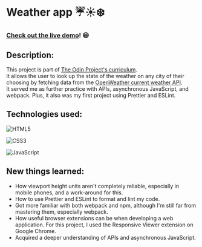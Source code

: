 # Weather app :umbrella::sunny::snowflake:
###  [Check out the live demo](https://fedelopez17.github.io/weather-app)! :smile:

## Description:
This project is part of [The Odin Project's curriculum](https://www.theodinproject.com/paths).<br>
It allows the user to look up the state of the weather on any city of their choosing by fetching data from the [OpenWeather current weather API](https://openweathermap.org/current).<br>
It served me as further practice with APIs, asynchronous JavaScript, and webpack. Plus, it also was my first project using Prettier and ESLint.

## Technologies used:
![HTML5](https://img.shields.io/badge/html5-%23E34F26.svg?style=for-the-badge&logo=html5&logoColor=white)

![CSS3](https://img.shields.io/badge/css3-%231572B6.svg?style=for-the-badge&logo=css3&logoColor=white)

![JavaScript](https://img.shields.io/badge/javascript-%23323330.svg?style=for-the-badge&logo=javascript&logoColor=%23F7DF1E)

## New things learned:
- How viewport height units aren't completely reliable, especially in mobile phones, and a work-around for this.<br>
- How to use Prettier and ESLint to format and lint my code.<br>
- Got more familiar with both webpack and npm, although I'm still far from mastering them, especially webpack.<br>
- How useful browser extensions can be when developing a web application. For this project, I used the Responsive Viewer extension on Google Chrome.<br>
- Acquired a deeper understanding of APIs and asynchronous JavaScript.<br>
